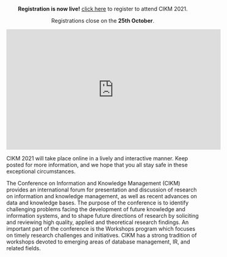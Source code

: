﻿---
layout: homepage
---

<div class="alert alert-success" role="alert">
<center>
<p><b>Registration is now live!</b> <a href="/registration">click here</a> to register to attend CIKM 2021.</p>
<p>Registrations close on the <b>25th October</b>.</p>
</center>
</div> 

<center>
<iframe width="560" height="315" src="https://www.youtube-nocookie.com/embed/7Vem2JiB28Y" title="YouTube video player" frameborder="0" allow="accelerometer; autoplay; clipboard-write; encrypted-media; gyroscope; picture-in-picture" allowfullscreen></iframe>
</center>

CIKM 2021 will take place online in a lively and interactive manner.
Keep posted for more information, and we hope that you all stay safe in these exceptional circumstances.

The Conference on Information and Knowledge Management (CIKM) provides an international forum for presentation and discussion of research on information and knowledge management, as well as recent advances on data and knowledge bases. The purpose of the conference is to identify challenging problems facing the development of future knowledge and information systems, and to shape future directions of research by soliciting and reviewing high quality, applied and theoretical research findings. An important part of the conference is the Workshops program which focuses on timely research challenges and initiatives. CIKM has a strong tradition of workshops devoted to emerging areas of database management, IR, and related fields.  

